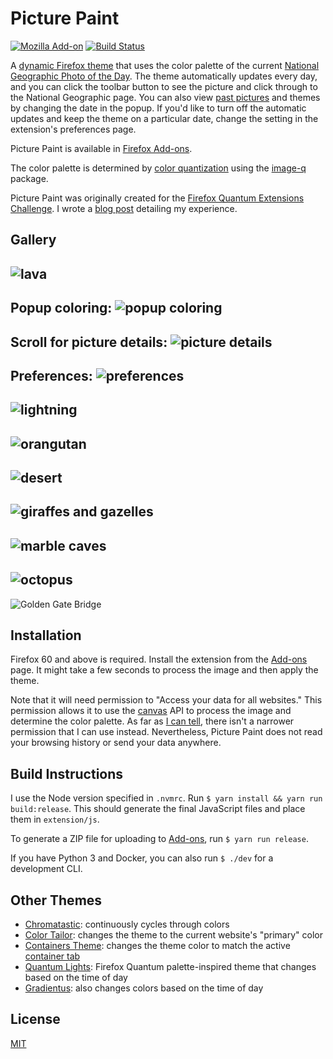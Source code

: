 # Picture Paint

[![Mozilla Add-on](https://img.shields.io/amo/v/picture-paint)](https://addons.mozilla.org/en-US/firefox/addon/picture-paint/)
[![Build Status](https://travis-ci.org/dguo/picture-paint.svg?branch=master)](https://travis-ci.org/dguo/picture-paint)

A [dynamic Firefox
theme](https://developer.mozilla.org/en-US/Add-ons/Themes/Theme_concepts#Dynamic_themes)
that uses the color palette of the current [National Geographic Photo of the Day](https://www.nationalgeographic.com/photography/photo-of-the-day/).
The theme automatically updates every day, and you can click the toolbar button
to see the picture and click through to the National Geographic page. You can
also view [past
pictures](https://www.nationalgeographic.com/photography/photo-of-the-day/archive/)
and themes by changing the date in the popup. If you'd like to turn off the
automatic updates and keep the theme on a particular date, change the setting
in the extension's preferences page.

Picture Paint is available in [Firefox
Add-ons](https://addons.mozilla.org/en-US/firefox/addon/picture-paint/).

The color palette is determined by [color
quantization](https://en.wikipedia.org/wiki/Color_quantization)
using the [image-q](https://github.com/ibezkrovnyi/image-quantization) package.

Picture Paint was originally created for the [Firefox Quantum Extensions
Challenge](https://extensionschallenge.com/). I wrote a [blog
post](https://www.dannyguo.com/blog/building-dynamic-firefox-themes/) detailing
my experience.

## Gallery

![lava](https://i.imgur.com/uSqHCKQ.png)
---
Popup coloring:
![popup coloring](https://i.imgur.com/IGzEXXK.png)
---
Scroll for picture details:
![picture details](https://i.imgur.com/22etI5f.png)
---
Preferences:
![preferences](https://i.imgur.com/oHdTDf7.png)
---
![lightning](https://i.imgur.com/FvIy7CI.png)
---
![orangutan](https://i.imgur.com/rbEluSY.png)
---
![desert](https://i.imgur.com/geh3MSi.png)
---
![giraffes and gazelles](https://i.imgur.com/qD7zAJR.png)
---
![marble caves](https://i.imgur.com/TnlmeBk.png)
---
![octopus](https://i.imgur.com/xMu1nZq.png)
---
![Golden Gate Bridge](https://i.imgur.com/g3bfzRd.png)

## Installation

Firefox 60 and above is required. Install the extension from the
[Add-ons](https://addons.mozilla.org/en-US/firefox/addon/picture-paint/) page.
It might take a few seconds to process the image and then apply the theme.

Note that it will need permission to "Access your data for all websites." This
permission allows it to use the
[canvas](https://developer.mozilla.org/en-US/docs/Web/API/Canvas_API) API to
process the image and determine the color palette. As far as [I can
tell](https://stackoverflow.com/a/49696532/1481479), there isn't a narrower
permission that I can use instead. Nevertheless, Picture Paint does not read
your browsing history or send your data anywhere.

## Build Instructions

I use the Node version specified in `.nvmrc`. Run `$ yarn install && yarn run
build:release`. This should generate the final JavaScript files and place
them in `extension/js`.

To generate a ZIP file for uploading to [Add-ons](https://addons.mozilla.org/),
run `$ yarn run release`.

If you have Python 3 and Docker, you can also run `$ ./dev` for a development
CLI.

## Other Themes

* [Chromatastic](https://addons.mozilla.org/en-US/firefox/addon/chromatastic/): continuously cycles through colors
* [Color Tailor](https://addons.mozilla.org/en-US/firefox/addon/color-tailor/): changes the theme to the current website's "primary" color
* [Containers Theme](https://addons.mozilla.org/en-US/firefox/addon/containers-theme/): changes the theme color to match the active [container tab](https://addons.mozilla.org/en-US/firefox/addon/multi-account-containers/)
* [Quantum Lights](https://addons.mozilla.org/en-US/firefox/addon/quantum-lights-dynamic/): Firefox Quantum palette-inspired theme that changes based on the time of day
* [Gradientus](https://addons.mozilla.org/en-US/firefox/addon/gradientus/): also changes colors based on the time of day

## License

[MIT](https://github.com/dguo/picture-paint/blob/master/LICENSE)
